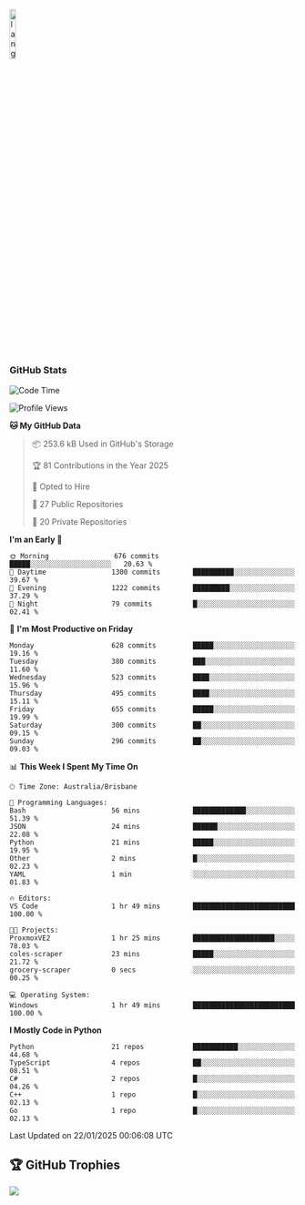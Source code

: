 <p align="left"><img width=15%" src="https://github.com/alansmathew/alansmathew/raw/master/lang.gif" alt="lang image here" /></p>

# <h3 align="left">GitHub Stats</h3>

<!--START_SECTION:waka-->
![Code Time](http://img.shields.io/badge/Code%20Time-555%20hrs%207%20mins-blue)

![Profile Views](http://img.shields.io/badge/Profile%20Views-17-blue)

**🐱 My GitHub Data** 

> 📦 253.6 kB Used in GitHub's Storage 
 > 
> 🏆 81 Contributions in the Year 2025
 > 
> 💼 Opted to Hire
 > 
> 📜 27 Public Repositories 
 > 
> 🔑 20 Private Repositories 
 > 
**I'm an Early 🐤** 

```text
🌞 Morning                676 commits         █████░░░░░░░░░░░░░░░░░░░░   20.63 % 
🌆 Daytime                1300 commits        ██████████░░░░░░░░░░░░░░░   39.67 % 
🌃 Evening                1222 commits        █████████░░░░░░░░░░░░░░░░   37.29 % 
🌙 Night                  79 commits          █░░░░░░░░░░░░░░░░░░░░░░░░   02.41 % 
```
📅 **I'm Most Productive on Friday** 

```text
Monday                   628 commits         █████░░░░░░░░░░░░░░░░░░░░   19.16 % 
Tuesday                  380 commits         ███░░░░░░░░░░░░░░░░░░░░░░   11.60 % 
Wednesday                523 commits         ████░░░░░░░░░░░░░░░░░░░░░   15.96 % 
Thursday                 495 commits         ████░░░░░░░░░░░░░░░░░░░░░   15.11 % 
Friday                   655 commits         █████░░░░░░░░░░░░░░░░░░░░   19.99 % 
Saturday                 300 commits         ██░░░░░░░░░░░░░░░░░░░░░░░   09.15 % 
Sunday                   296 commits         ██░░░░░░░░░░░░░░░░░░░░░░░   09.03 % 
```


📊 **This Week I Spent My Time On** 

```text
🕑︎ Time Zone: Australia/Brisbane

💬 Programming Languages: 
Bash                     56 mins             █████████████░░░░░░░░░░░░   51.39 % 
JSON                     24 mins             ██████░░░░░░░░░░░░░░░░░░░   22.08 % 
Python                   21 mins             █████░░░░░░░░░░░░░░░░░░░░   19.95 % 
Other                    2 mins              █░░░░░░░░░░░░░░░░░░░░░░░░   02.23 % 
YAML                     1 min               ░░░░░░░░░░░░░░░░░░░░░░░░░   01.83 % 

🔥 Editors: 
VS Code                  1 hr 49 mins        █████████████████████████   100.00 % 

🐱‍💻 Projects: 
ProxmoxVE2               1 hr 25 mins        ████████████████████░░░░░   78.03 % 
coles-scraper            23 mins             █████░░░░░░░░░░░░░░░░░░░░   21.72 % 
grocery-scraper          0 secs              ░░░░░░░░░░░░░░░░░░░░░░░░░   00.25 % 

💻 Operating System: 
Windows                  1 hr 49 mins        █████████████████████████   100.00 % 
```

**I Mostly Code in Python** 

```text
Python                   21 repos            ███████████░░░░░░░░░░░░░░   44.68 % 
TypeScript               4 repos             ██░░░░░░░░░░░░░░░░░░░░░░░   08.51 % 
C#                       2 repos             █░░░░░░░░░░░░░░░░░░░░░░░░   04.26 % 
C++                      1 repo              █░░░░░░░░░░░░░░░░░░░░░░░░   02.13 % 
Go                       1 repo              █░░░░░░░░░░░░░░░░░░░░░░░░   02.13 % 
```




 Last Updated on 22/01/2025 00:06:08 UTC
<!--END_SECTION:waka-->

## 🏆 GitHub Trophies

![](https://github-profile-trophy.vercel.app/?username=samh06&theme=discord&no-frame=true&no-bg=false&margin-w=4)
